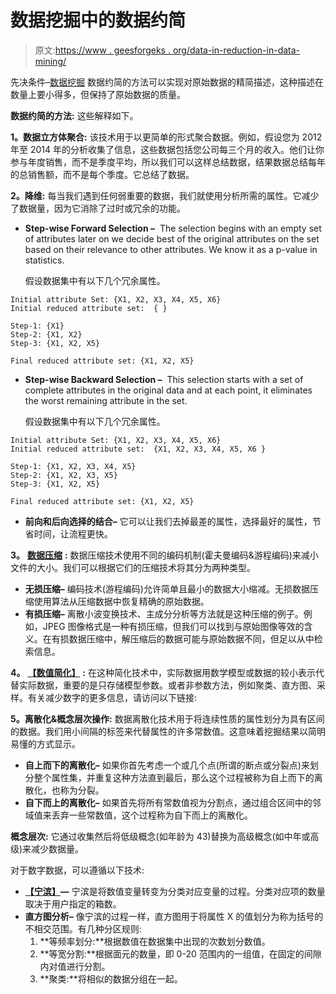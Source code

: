 # 数据挖掘中的数据约简

> 原文:[https://www . geesforgeks . org/data-in-reduction-in-data-mining/](https://www.geeksforgeeks.org/data-reduction-in-data-mining/)

先决条件–[数据挖掘](https://www.geeksforgeeks.org/data-mining/)
数据约简的方法可以实现对原始数据的精简描述，这种描述在数量上要小得多，但保持了原始数据的质量。

**数据约简的方法:**
这些解释如下。

**1。数据立方体聚合:**
该技术用于以更简单的形式聚合数据。例如，假设您为 2012 年至 2014 年的分析收集了信息，这些数据包括您公司每三个月的收入。他们让你参与年度销售，而不是季度平均，所以我们可以这样总结数据，结果数据总结每年的总销售额，而不是每个季度。它总结了数据。

**2。降维:**
每当我们遇到任何弱重要的数据，我们就使用分析所需的属性。它减少了数据量，因为它消除了过时或冗余的功能。

*   **Step-wise Forward Selection –** 
    The selection begins with an empty set of attributes later on we decide best of the original attributes on the set based on their relevance to other attributes. We know it as a p-value in statistics. 

    假设数据集中有以下几个冗余属性。

```
Initial attribute Set: {X1, X2, X3, X4, X5, X6}
Initial reduced attribute set:  { }

Step-1: {X1}
Step-2: {X1, X2}
Step-3: {X1, X2, X5}

Final reduced attribute set: {X1, X2, X5} 
```

*   **Step-wise Backward Selection –** 
    This selection starts with a set of complete attributes in the original data and at each point, it eliminates the worst remaining attribute in the set. 

    假设数据集中有以下几个冗余属性。

```
Initial attribute Set: {X1, X2, X3, X4, X5, X6}
Initial reduced attribute set:  {X1, X2, X3, X4, X5, X6 }

Step-1: {X1, X2, X3, X4, X5}
Step-2: {X1, X2, X3, X5}
Step-3: {X1, X2, X5}

Final reduced attribute set: {X1, X2, X5} 
```

*   **前向和后向选择的结合–**
    它可以让我们去掉最差的属性，选择最好的属性，节省时间，让流程更快。

**3。** [**数据压缩**](https://www.geeksforgeeks.org/difference-between-lossy-compression-and-lossless-compression/) **:**
数据压缩技术使用不同的编码机制(霍夫曼编码&游程编码)来减小文件的大小。我们可以根据它们的压缩技术将其分为两种类型。

*   **无损压缩–**
    编码技术(游程编码)允许简单且最小的数据大小缩减。无损数据压缩使用算法从压缩数据中恢复精确的原始数据。
*   **有损压缩–**
    离散小波变换技术、主成分分析等方法就是这种压缩的例子。例如，JPEG 图像格式是一种有损压缩，但我们可以找到与原始图像等效的含义。在有损数据压缩中，解压缩后的数据可能与原始数据不同，但足以从中检索信息。

**4。** [**【数值简化】**](https://www.geeksforgeeks.org/numerosity-reduction-in-data-mining/) **:**
在这种简化技术中，实际数据用数学模型或数据的较小表示代替实际数据，重要的是只存储模型参数。或者非参数方法，例如聚类、直方图、采样。有关减少数字的更多信息，请访问以下链接:

**5。离散化&概念层次操作:**
数据离散化技术用于将连续性质的属性划分为具有区间的数据。我们用小间隔的标签来代替属性的许多常数值。这意味着挖掘结果以简明易懂的方式显示。

*   **自上而下的离散化–**
    如果你首先考虑一个或几个点(所谓的断点或分裂点)来划分整个属性集，并重复这种方法直到最后，那么这个过程被称为自上而下的离散化，也称为分裂。
*   **自下而上的离散化–**
    如果首先将所有常数值视为分割点，通过组合区间中的邻域值来丢弃一些常数值，这个过程称为自下而上的离散化。

**概念层次:**
它通过收集然后将低级概念(如年龄为 43)替换为高级概念(如中年或高级)来减少数据量。

对于数字数据，可以遵循以下技术:

*   [**【宁滨】**](https://www.geeksforgeeks.org/binning-in-data-mining/)**—**
    宁滨是将数值变量转变为分类对应变量的过程。分类对应项的数量取决于用户指定的箱数。
*   **直方图分析–**
    像宁滨的过程一样，直方图用于将属性 X 的值划分为称为括号的不相交范围。有几种分区规则:
    1.  **等频率划分:**根据数值在数据集中出现的次数划分数值。
    2.  **等宽分割:**根据面元的数量，即 0-20 范围内的一组值，在固定的间隙内对值进行分割。
    3.  **聚类:**将相似的数据分组在一起。